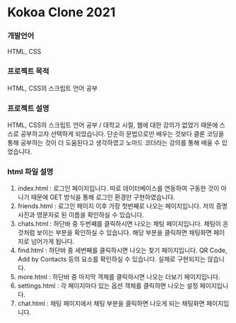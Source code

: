 # Kokoa Clone 2021 

### 개발언어
HTML, CSS

### 프로젝트 목적 
HTML, CSS의 스크립트 언어 공부 

### 프로젝트 설명
HTML, CSS의 스크립트 언어 공부 / 대학교 시절, 웹에 대한 강의가 없었기 때문에 스스로 공부하고자 선택하게 되었습니다. 단순히 문법으로만 배우는 것보다 클론 코딩을 통해 공부하는 것이 더 도움된다고 생각하였고 노마드 코더라는 강의를 통해 배울 수 있었습니다. 

### html 파일 설명
1. index.html : 로그인 페이지입니다. 따로 데이터베이스를 연동하여 구동한 것이 아니기 때문에 GET 방식을 통해 로그인 환경만 구현하였습니다. 
2. friends.html : 로그인 페이지 이후 가장 첫번째로 나오는 페이지입니다. 저의 증명사진과 영문자로 된 이름을 확인하실 수 있습니다.
3. chats.html : 하단바 중 두번째를 클릭하시면 나오는 채팅 페이지입니다. 채팅이 온 것처럼 보이는 부분을 확인하실 수 있습니다. 해당 부분을 클릭하면 채팅화면 페이지로 넘어가게 됩니다.
4. find.html : 하단바 중 세번째를 클릭하시면 나오는 찾기 페이지입니다. QR Code, Add by Contacts 등의 요소를 확인하실 수 있습니다. 실제로 구현되지는 않습니다. 
5. more.html : 하단바 중 마지막 객체를 클릭하시면 나오는 더보기 페이지입니다.
6. settings.html : 각 페이지마다 있는 옵션 객체를 클릭하면 나오는 설정 페이지입니다. 
7. chat.html : 채팅 페이지에서 채팅 부분을 클릭하면 나오게 되는 채팅화면 페이지입니다. 
